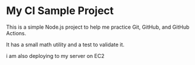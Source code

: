 # My CI Sample Project

This is a simple Node.js project to help me practice Git, GitHub, and GitHub Actions.

It has a small math utility and a test to validate it.

i am also deploying to my server on EC2
